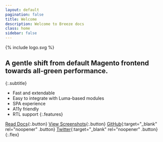 ```yaml
---
layout: default
pagination: false
title: Welcome
description: Welcome to Breeze docs
class: home
sidebar: false
---
```


<div class="logo">
    {% include logo.svg %}
</div>

## A gentle shift from default Magento frontend towards all-green performance.
{:.subtitle}

 -  Fast and extendable
 -  Easy to integrate with Luma-based modules
 -  SPA experience
 -  A11y friendly
 -  RTL support
{:.features}

[Read Docs](/about){:.button}
[View Screenshots](/screenshots){:.button}
[GitHub](https://github.com/breezefront/){:target="_blank" rel="noopener" .button}
[Twitter](https://twitter.com/breezefront){:target="_blank" rel="noopener" .button}
{:.flex}
